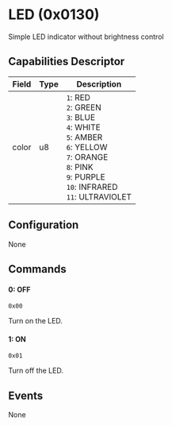 # LED (0x0130)

Simple LED indicator without brightness control

## Capabilities Descriptor

Field       | Type | Description
------------|------|-------------
color       | u8   | `1`: RED<br/>`2`: GREEN<br/>`3`: BLUE<br/>`4`: WHITE<br/>`5`: AMBER<br/>`6`: YELLOW<br/>`7`: ORANGE<br/>`8`: PINK<br/>`9`: PURPLE<br/>`10`: INFRARED<br/>`11`: ULTRAVIOLET<br/>

## Configuration

None

## Commands

#### 0: OFF

```
0x00
```

Turn on the LED.

#### 1: ON

```
0x01
```

Turn off the LED.

## Events

None